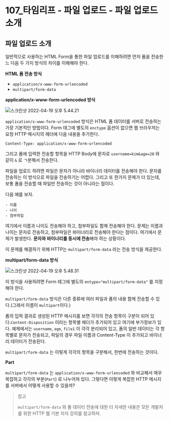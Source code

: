 # 107_타임리프 - 파일 업로드 - 파일 업로드 소개

## 파일 업로드 소개

일반적으로 사용하는 HTML Form을 통한 파일 업로드를 이해하려면 먼저 폼을 전송한느 다음 두 가지 방식의 차이를 이해해야 한다.



**HTML 폼 전송 방식**

* `application/x-www-form-urlencoded`
* `multipart/form-data`

**application/x-www-form-urlencoded 방식**

![스크린샷 2022-04-19 오후 5.44.21](../md-images/%E1%84%89%E1%85%B3%E1%84%8F%E1%85%B3%E1%84%85%E1%85%B5%E1%86%AB%E1%84%89%E1%85%A3%E1%86%BA%202022-04-19%20%E1%84%8B%E1%85%A9%E1%84%92%E1%85%AE%205.44.21.png)

`application/x-www-form-urlencoded` 방식은 HTML 폼 데이터를 서버로 전송하는 가장 기본적인 방법이다. Form 태그에 별도의 `enctype` 옵션이 없으면 웹 브라우저는 요청 HTTP 메시지의 헤더에 다음 내용을 추가한다.

`Content-Type: application/x-www-form-urlencoded`

그리고 폼에 입력한 전송할 항목을 HTTP Body에 문자로 `username=kim&age=20` 와 같이 `&` 로 ㄱ분해서 전송한다.

파일을 업로드 하려면 파일은 문자가 아니라 바이너리 데이터를 전송해야 한다. 문자를 전송하는 이 방식으로 파일을 전송하기는 어렵다. 그리고 또 한가지 문제가 더 있는데, 보통 폼을 전송할 때 파일만 전송하는 것이 아니라는 점이다.

다음 예를 보자.

```
- 이름
- 나이
- 첨부파일
```

여기에서 이름과 나이도 전송해야 하고, 첨부파일도 함께 전송해야 한다. 문제는 이름과 나이는 문자로 전송하고, 첨부파일은 바이너리로 전송해야 한다는 점이다. 여기에서 문제가 발생한다. **문자와 바이너리를 동시에 전송**해야 하는 상황이다.

이 문제를 해결하기 위해 HTTP는 `multipart/form-data` 라는 전송 방식을 제공한다.



**multipart/form-data 방식**

![스크린샷 2022-04-19 오후 5.48.31](../md-images/%E1%84%89%E1%85%B3%E1%84%8F%E1%85%B3%E1%84%85%E1%85%B5%E1%86%AB%E1%84%89%E1%85%A3%E1%86%BA%202022-04-19%20%E1%84%8B%E1%85%A9%E1%84%92%E1%85%AE%205.48.31.png)

이 방식을 사용하려면 Form 태그에 별도의 `entype="multipart/form-data"` 를 지정해야 한다.

`multipart/form-data` 방식은 다른 종류에 여러 파일과 폼의 내용 함께 전송할 수 있다.(그래서 이름이 `multipart`이다.)

폼의 입력 결과로 생성된 HTTP 메시지를 보면 각각의 전송 항목이 구분이 되어 있다.`Content-Disposition` 이라는 항목별 헤더가 추가되어 있고 여기에 부가정보가 있다. 예제에서는 `username`, `age`, `file1` 이 각각 분리되어 있고, 폼의 일반 데이터는 각 항목별로 문자가 전송되고, 파일의 경우 파일 이름과 Content-Type 이 추가되고 바이너리 데이터가 전송된다.

`multipart/form-data` 는 이렇게 각각의 항목을 구분해서, 한번에 전송하는 것이다.



**Part**

`multipart/form-data` 는 `application/x-www-form-urlencoded` 와 비교해서 매우 복잡하고 각각의 부분(`Part`) 로 나누어져 있다. 그렇다면 이렇게 복잡한 HTTP 메시지를 서버에서 어떻게 사용할 수 있을까?

> 참고
>
> `multipart/form-data` 와 폼 데이터 전송에 대한 더 자세한 내용은 모든 개발자를 위한 HTTP 웹 기본 지식 강의를 참고하자.